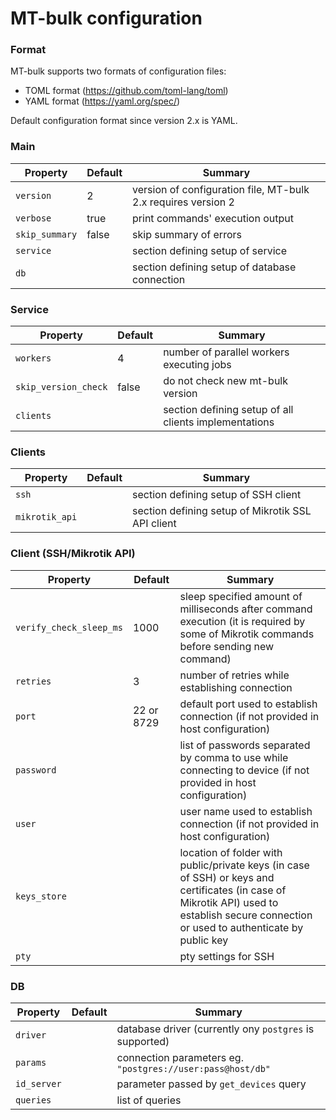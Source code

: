 # MT-bulk configuration

### Format

MT-bulk supports two formats of configuration files:
* TOML format (https://github.com/toml-lang/toml)
* YAML format (https://yaml.org/spec/)

Default configuration format since version 2.x is YAML.

### Main

Property | Default | Summary
----|---------|------------
`version`|2| version of configuration file, MT-bulk 2.x requires version 2
`verbose`| true| print commands' execution output
`skip_summary`|false| skip summary of errors
`service`| | section defining setup of service
`db`| | section defining setup of database connection

### Service

Property | Default | Summary
----|---------|------------
`workers`|4| number of parallel workers executing jobs
`skip_version_check`| false| do not check new mt-bulk version
`clients`|| section defining setup of all clients implementations

### Clients

Property | Default | Summary
----|---------|------------
`ssh`|| section defining setup of SSH client
`mikrotik_api`|| section defining setup of Mikrotik SSL API client

### Client (SSH/Mikrotik API)

Property | Default | Summary
----|---------|------------
`verify_check_sleep_ms`|1000| sleep specified amount of milliseconds after command execution (it is required by some of Mikrotik commands before sending new command)
`retries`|3 | number of retries while establishing connection
`port`|22 or 8729 | default port used to establish connection (if not provided in host configuration)
`password`||list of passwords separated by comma to use while connecting to device (if not provided in host configuration)
`user`||user name used to establish connection (if not provided in host configuration)
`keys_store`||location of folder with public/private keys (in case of SSH) or keys and certificates (in case of Mikrotik API) used to establish secure connection or used to authenticate by public key
`pty`||pty settings for SSH

### DB

Property | Default | Summary
----|---------|------------
`driver`|| database driver (currently ony `postgres` is supported)
`params`|| connection parameters eg. `"postgres://user:pass@host/db"`
`id_server`|| parameter passed by `get_devices` query
`queries`|| list of queries